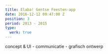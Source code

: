 ```yaml
---
title: Elaba! Gentse Feesten-app
date: 2016-12-12 09:47:00 Z
position: 3
period: 2013 - 2015
type:
  werk: true
---
```


concept & UI - communicatie - grafisch ontwerp